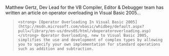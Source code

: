 Matthew Gertz, Dev Lead for the VB Compiler, Editor & Debugger team has written an article on operator overloading in Visual Basic 2005...

<blockquote dir="ltr" style="MARGIN-RIGHT: 0px">

    <strong> [Operator Overloading In Visual Basic 2005](http://msdn.microsoft.com/vbasic/whidbey/default.aspx?pull=/library/en-us/dnvs05/html/vboperatoroverloading.asp) </strong> Operator Overloading, new to Visual Basic 2005, simplifies the use and development of complex types by allowing you to specify your own implementation for standard operations such as addition and subtraction.

</blockquote>